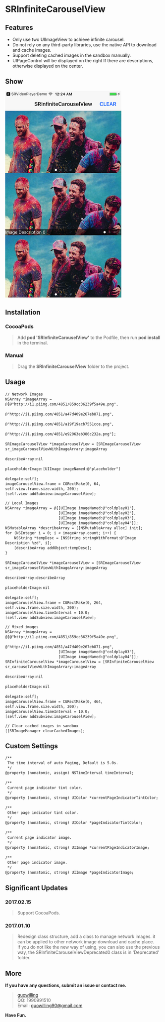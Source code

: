 # SRInfiniteCarouselView

## Features

* Only use two UIImageView to achieve infinite carousel.
* Do not rely on any third-party libraries, use the native API to download and cache images.
* Support deleting cached images in the sandbox manually.
* UIPageControl will be displayed on the right If there are descriptions, otherwise displayed on the center.

## Show

![image](show.png)

## Installation

### CocoaPods
> Add **pod 'SRInfiniteCarouselView'** to the Podfile, then run **pod install** in the terminal.

### Manual
> Drag the **SRInfiniteCarouselView** folder to the project.

## Usage

````objc
// Network Images
NSArray *imageArray = @[@"http://i1.piimg.com/4851/859cc36239f5a49e.png",
                        @"http://i1.piimg.com/4851/a47d409e267eb871.png",
                        @"http://i1.piimg.com/4851/a19f19acb7551cce.png",
                        @"http://i1.piimg.com/4851/e92063eb386c232a.png"];
    
SRImageCarouselView *imageCarouselView = [SRImageCarouselView sr_imageCarouselViewWithImageArrary:imageArray
                                                                                    describeArray:nil
                                                                                 placeholderImage:[UIImage imageNamed:@"placeholder"]
                                                                                         delegate:self];
imageCarouselView.frame = CGRectMake(0, 64, self.view.frame.size.width, 200);
[self.view addSubview:imageCarouselView];
````

````objc
// Local Images
NSArray *imageArray = @[[UIImage imageNamed:@"coldplay01"],
                        [UIImage imageNamed:@"coldplay02"],
                        [UIImage imageNamed:@"coldplay03"],
                        [UIImage imageNamed:@"coldplay04"]];
NSMutableArray *describeArray = [[NSMutableArray alloc] init];
for (NSInteger i = 0; i < imageArray.count; i++) {
    NSString *tempDesc = [NSString stringWithFormat:@"Image Description %zd", i];
    [describeArray addObject:tempDesc];
}
    
SRImageCarouselView *imageCarouselView = [SRImageCarouselView sr_imageCarouselViewWithImageArrary:imageArray
                                                                                    describeArray:describeArray
                                                                                 placeholderImage:nil
                                                                                         delegate:self];
imageCarouselView.frame = CGRectMake(0, 264, self.view.frame.size.width, 200);
imageCarouselView.timeInterval = 10.0;
[self.view addSubview:imageCarouselView];
````

````objc
// Mixed images
NSArray *imageArray = @[@"http://i1.piimg.com/4851/859cc36239f5a49e.png",
                        @"http://i1.piimg.com/4851/a47d409e267eb871.png",
                        [UIImage imageNamed:@"coldplay03"],
                        [UIImage imageNamed:@"coldplay04"]];
SRInfiniteCarouselView *imageCarouselView = [SRInfiniteCarouselView sr_carouselViewWithImageArrary:imageArray
                                                                                     describeArray:nil
                                                                                  placeholderImage:nil
                                                                                          delegate:self];
imageCarouselView.frame = CGRectMake(0, 464, self.view.frame.size.width, 200);
imageCarouselView.timeInterval = 10.0;
[self.view addSubview:imageCarouselView];
````

````objc
// Clear cached images in sandbox
[[SRImageManager clearCachedImages];
````

## Custom Settings

````objc
/** 
 The time interval of auto Paging, Default is 5.0s. 
 */
@property (nonatomic, assign) NSTimeInterval timeInterval;

/** 
 Current page indicator tint color. 
 */
@property (nonatomic, strong) UIColor *currentPageIndicatorTintColor;

/** 
 Other page indicator tint color. 
 */
@property (nonatomic, strong) UIColor *pageIndicatorTintColor;

/** 
 Current page indicator image. 
 */
@property (nonatomic, strong) UIImage *currentPageIndicatorImage;

/** 
 Other page indicator image.
 */
@property (nonatomic, strong) UIImage *pageIndicatorImage;
````

## Significant Updates

### 2017.02.15
> Support CocoaPods.

### 2017.01.10
> Redesign class structure, add a class to manage network images. it can be applied to other network image download and cache place.   
> If you do not like the new way of using, you can also use the previous way, the SRInfiniteCarouselViewDeprecated0 class is in 'Deprecated' folder.

## More

**If you have any questions, submit an issue or contact me.** 
 
> [guowilling](https://github.com/guowilling)  
> QQ: 1990991510  
> Email: guowilling90@gmail.com

**Have Fun.**